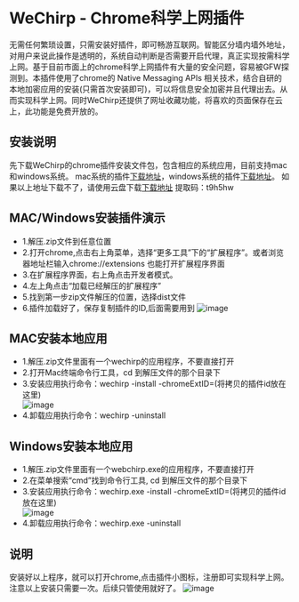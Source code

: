 # WeChirp - Chrome科学上网插件

无需任何繁琐设置，只需安装好插件，即可畅游互联网。智能区分墙内墙外地址，对用户来说此操作是透明的，系统自动判断是否需要开启代理，真正实现按需科学上网。基于目前市面上的chrome科学上网插件有大量的安全问题，容易被GFW探测到。本插件使用了chrome的 Native Messaging APIs 相关技术，结合自研的本地加密应用的安装(只需首次安装即可)，可以将信息安全加密并且代理出去。从而实现科学上网。同时WeChirp还提供了网址收藏功能，将喜欢的页面保存在云上，此功能是免费开放的。
## 安装说明
  先下载WeChirp的chrome插件安装文件包，包含相应的系统应用，目前支持mac和windows系统。
  mac系统的插件[下载地址](https://github.com/wechirp/wechirp/releases/download/1.0/wechirp-mac-1.0.zip)，windows系统的插件[下载地址](https://github.com/wechirp/wechirp/releases/download/1.0/wechirp-windows-1.0.zip)。
  如果以上地址下载不了，请使用云盘下载[下载地址](https://cowtransfer.com/s/1ec0ab1a8c8e43) 提取码：t9h5hw
## MAC/Windows安装插件演示
* 1.解压.zip文件到任意位置
* 2.打开chrome,点击右上角菜单，选择“更多工具”下的“扩展程序”。或者浏览器地址栏输入chrome://extensions 也能打开扩展程序界面
* 3.在扩展程序界面，右上角点击开发者模式。
* 4.左上角点击“加载已经解压的扩展程序”
* 5.找到第一步zip文件解压的位置，选择dist文件
* 6.插件加载好了，保存复制插件的ID,后面需要用到
![image](https://raw.githubusercontent.com/wechirp/wechirp/master/f3.gif)

## MAC安装本地应用
* 1.解压.zip文件里面有一个wechirp的应用程序，不要直接打开
* 2.打开Mac终端命令行工具，cd 到解压文件的那个目录下
* 3.安装应用执行命令：wechirp -install -chromeExtID=(将拷贝的插件id放在这里)                                 
![image](https://raw.githubusercontent.com/wechirp/wechirp/master/f4.gif)
* 4.卸载应用执行命令：wechirp -uninstall   

## Windows安装本地应用
* 1.解压.zip文件里面有一个webchirp.exe的应用程序，不要直接打开
* 2.在菜单搜索“cmd”找到命令行工具, cd 到解压文件的那个目录下
* 3.安装应用执行命令：wechirp.exe -install -chromeExtID=(将拷贝的插件id放在这里)                                 
![image](https://raw.githubusercontent.com/wechirp/wechirp/master/f5.gif)
* 4.卸载应用执行命令：wechirp.exe -uninstall 

## 说明
安装好以上程序，就可以打开chrome,点击插件小图标，注册即可实现科学上网。注意以上安装只需要一次。后续只管使用就好了。
![image](https://raw.githubusercontent.com/wechirp/wechirp/master/f6.gif)
